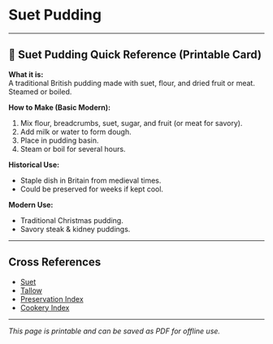 # Suet Pudding

---

## 📜 Suet Pudding Quick Reference (Printable Card)

**What it is:**  
A traditional British pudding made with suet, flour, and dried fruit or meat. Steamed or boiled.  

**How to Make (Basic Modern):**  
1. Mix flour, breadcrumbs, suet, sugar, and fruit (or meat for savory).  
2. Add milk or water to form dough.  
3. Place in pudding basin.  
4. Steam or boil for several hours.  

**Historical Use:**  
- Staple dish in Britain from medieval times.  
- Could be preserved for weeks if kept cool.  

**Modern Use:**  
- Traditional Christmas pudding.  
- Savory steak & kidney puddings.  

---

## Cross References  

- [Suet](suet.md)  
- [Tallow](tallow.md)  
- [Preservation Index](preservation.md)  
- [Cookery Index](cookery.md)  

---

*This page is printable and can be saved as PDF for offline use.*

